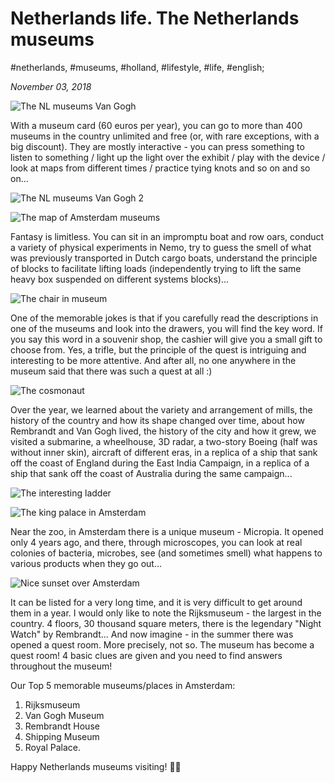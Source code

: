 # Netherlands life. The Netherlands museums

#netherlands, #museums, #holland, #lifestyle, #life, #english;

_November 03, 2018_

![The NL museums Van Gogh](/images/netherlands-life-the-netherlands-museums/1.jpg "The NL museums Van Gogh")

With a museum card (60 euros per year), you can go to more than 400 museums in the country unlimited and free (or, with rare exceptions, with a big discount). They are mostly interactive - you can press something to listen to something / light up the light over the exhibit / play with the device / look at maps from different times / practice tying knots and so on and so on...

![The NL museums Van Gogh 2](/images/netherlands-life-the-netherlands-museums/2.jpg "The NL museums Van Gogh 2")

![The map of Amsterdam museums](/images/netherlands-life-the-netherlands-museums/3.jpg "The map of Amsterdam museums")

Fantasy is limitless. You can sit in an impromptu boat and row oars, conduct a variety of physical experiments in Nemo, try to guess the smell of what was previously transported in Dutch cargo boats, understand the principle of blocks to facilitate lifting loads (independently trying to lift the same heavy box suspended on different systems blocks)...

![The chair in museum](/images/netherlands-life-the-netherlands-museums/4.jpg "The chair in museum")

One of the memorable jokes is that if you carefully read the descriptions in one of the museums and look into the drawers, you will find the key word. If you say this word in a souvenir shop, the cashier will give you a small gift to choose from. Yes, a trifle, but the principle of the quest is intriguing and interesting to be more attentive. And after all, no one anywhere in the museum said that there was such a quest at all :)

![The cosmonaut](/images/netherlands-life-the-netherlands-museums/5.jpg "The cosmonaut")

Over the year, we learned about the variety and arrangement of mills, the history of the country and how its shape changed over time, about how Rembrandt and Van Gogh lived, the history of the city and how it grew, we visited a submarine, a wheelhouse, 3D radar, a two-story Boeing (half was without inner skin), aircraft of different eras, in a replica of a ship that sank off the coast of England during the East India Campaign, in a replica of a ship that sank off the coast of Australia during the same campaign...

![The interesting ladder](/images/netherlands-life-the-netherlands-museums/6.jpg "The interesting ladder")

![The king palace in Amsterdam](/images/netherlands-life-the-netherlands-museums/7.jpg "The king palace in Amsterdam")

Near the zoo, in Amsterdam there is a unique museum - Micropia. It opened only 4 years ago, and there, through microscopes, you can look at real colonies of bacteria, microbes, see (and sometimes smell) what happens to various products when they go out...

![Nice sunset over Amsterdam](/images/netherlands-life-the-netherlands-museums/8.jpg "Nice sunset over Amsterdam")

It can be listed for a very long time, and it is very difficult to get around them in a year. I would only like to note the Rijksmuseum - the largest in the country. 4 floors, 30 thousand square meters, there is the legendary "Night Watch" by Rembrandt... And now imagine - in the summer there was opened a quest room. More precisely, not so. The museum has become a quest room! 4 basic clues are given and you need to find answers throughout the museum!

Our Top 5 memorable museums/places in Amsterdam:

1. Rijksmuseum
2. Van Gogh Museum
3. Rembrandt House
4. Shipping Museum 
5. Royal Palace.

Happy Netherlands museums visiting! ✌🏼
